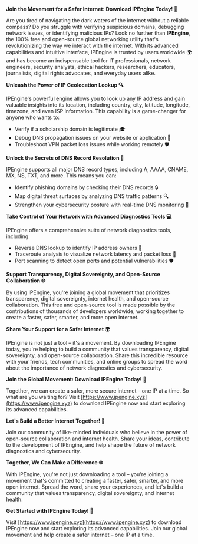 **Join the Movement for a Safer Internet: Download IPEngine Today! 🚀**

Are you tired of navigating the dark waters of the internet without a reliable compass? Do you struggle with verifying suspicious domains, debugging network issues, or identifying malicious IPs? Look no further than **IPEngine**, the 100% free and open-source global networking utility that's revolutionizing the way we interact with the internet. With its advanced capabilities and intuitive interface, IPEngine is trusted by users worldwide 🌍 and has become an indispensable tool for IT professionals, network engineers, security analysts, ethical hackers, researchers, educators, journalists, digital rights advocates, and everyday users alike.

**Unleash the Power of IP Geolocation Lookup 🔍**

IPEngine's powerful engine allows you to look up any IP address and gain valuable insights into its location, including country, city, latitude, longitude, timezone, and even ISP information. This capability is a game-changer for anyone who wants to:

* Verify if a scholarship domain is legitimate 🎓
* Debug DNS propagation issues on your website or application 🔌
* Troubleshoot VPN packet loss issues while working remotely 🛡️

**Unlock the Secrets of DNS Record Resolution 📡**

IPEngine supports all major DNS record types, including A, AAAA, CNAME, MX, NS, TXT, and more. This means you can:

* Identify phishing domains by checking their DNS records 🔒
* Map digital threat surfaces by analyzing DNS traffic patterns 🔍
* Strengthen your cybersecurity posture with real-time DNS monitoring 🚨

**Take Control of Your Network with Advanced Diagnostics Tools 💻**

IPEngine offers a comprehensive suite of network diagnostics tools, including:

* Reverse DNS lookup to identify IP address owners 👥
* Traceroute analysis to visualize network latency and packet loss 🔀
* Port scanning to detect open ports and potential vulnerabilities 🛡️

**Support Transparency, Digital Sovereignty, and Open-Source Collaboration 🌐**

By using IPEngine, you're joining a global movement that prioritizes transparency, digital sovereignty, internet health, and open-source collaboration. This free and open-source tool is made possible by the contributions of thousands of developers worldwide, working together to create a faster, safer, smarter, and more open internet.

**Share Your Support for a Safer Internet 🌍**

IPEngine is not just a tool – it's a movement. By downloading IPEngine today, you're helping to build a community that values transparency, digital sovereignty, and open-source collaboration. Share this incredible resource with your friends, tech communities, and online groups to spread the word about the importance of network diagnostics and cybersecurity.

**Join the Global Movement: Download IPEngine Today! 🚀**

Together, we can create a safer, more secure internet – one IP at a time. So what are you waiting for? Visit [https://www.ipengine.xyz](https://www.ipengine.xyz) to download IPEngine now and start exploring its advanced capabilities.

**Let's Build a Better Internet Together! 🔗**

Join our community of like-minded individuals who believe in the power of open-source collaboration and internet health. Share your ideas, contribute to the development of IPEngine, and help shape the future of network diagnostics and cybersecurity.

**Together, We Can Make a Difference 🌐**

With IPEngine, you're not just downloading a tool – you're joining a movement that's committed to creating a faster, safer, smarter, and more open internet. Spread the word, share your experiences, and let's build a community that values transparency, digital sovereignty, and internet health.

**Get Started with IPEngine Today! 🚀**

Visit [https://www.ipengine.xyz](https://www.ipengine.xyz) to download IPEngine now and start exploring its advanced capabilities. Join our global movement and help create a safer internet – one IP at a time.